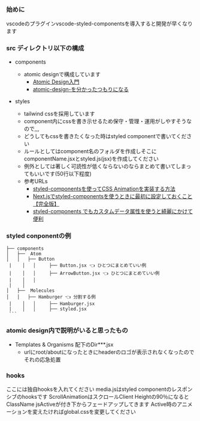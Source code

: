 ### 始めに
vscodeのプラグインvscode-styled-componentsを導入すると開発が早くなります

### src ディレクトリ以下の構成

- components
  - atomic designで構成しています
    - [Atomic Design入門](https://qiita.com/Kazuhiro_Mimaki/items/3d9a8594064aab5119da#:~:text=Atomic%20Design%E3%81%A8%E3%81%AFUI,%E3%81%AA%E3%82%8B%E3%80%8D%E3%81%BF%E3%81%9F%E3%81%84%E3%81%AA%E6%84%9F%E3%81%98%E3%81%A7%E3%81%99%E3%80%82)
    -  [atomic-design-を分かったつもりになる](https://design.dena.com/design/atomic-design-%E3%82%92%E5%88%86%E3%81%8B%E3%81%A3%E3%81%9F%E3%81%A4%E3%82%82%E3%82%8A%E3%81%AB%E3%81%AA%E3%82%8B)

 - styles
   - tailwind cssを採用しています
   - component内にcssを書き示せるため保守・管理・運用がしやすそうなので,,,
   - どうしてもcssを書きたくなった時はstyled componentで書いてください
   - ルールとしてはcomponent名のフォルダを作成しそこにcomponentName.jsxとstyled.js(jsx)を作成してください
   - 例外としては著しく可読性が低くならないのならまとめて書いてしまってもいいです(50行以下程度)
   - 参考URLs
     - [styled-componentsを使ってCSS Animationを実装する方法](https://qiita.com/ku1987/items/89ef25c8c59286d9a181)
     - [Next.jsでstyled-componentsを使うときに最初に設定しておくこと【完全版】](https://zenn.dev/nbr41to/articles/c0c691653e3d55)
     - [styled-components でもカスタムデータ属性を使うと綺麗にかけて便利](https://qiita.com/elzup/items/cecabc55a12103215d03)

### styled conponentの例
    ├── components
    │   ├──  Atom
    │   │   ├── Button
     |    │   │     ├── Button.jsx 👈 ひとつにまとめていい例
     |    │   │     ├── ArrowButton.jsx 👈 ひとつにまとめていい例
     |    │   │     
     |    │
    │   ├──  Molecules
    │   │   ├── Hamburger 👈 分割する例
     |    │   │     ├── Hamburger.jsx
     |    │   │     ├── styled.jsx
     ```

### atomic design内で説明がいると思ったもの
  - Templates & Organisms 配下のDir***.jsx
    - urlにroot/aboutになったときにheaderのロゴが表示されなくなったのでそれの応急処置

### hooks
ここには独自hooksを入れてください
media.jsはstyled componentのレスポンシブのhooksです
ScrollAnimationはスクロールClient Heightの90％になるとClassName jsActiveが付き下からフェードアップしてきます Active時のアニメーションを変えたければglobal.cssを変更してください



